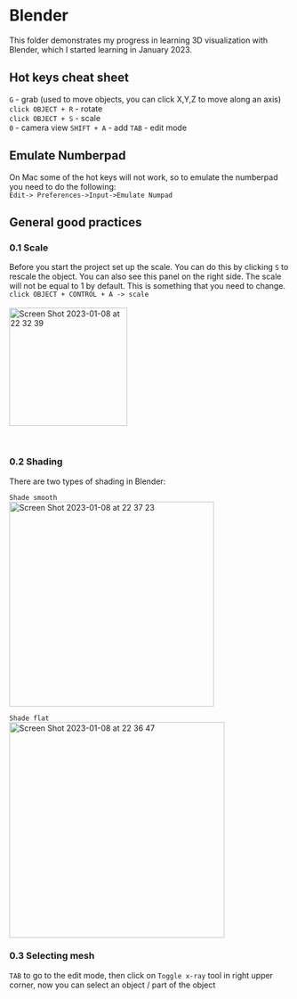 # Blender
This folder demonstrates my progress in learning 3D visualization with Blender, which I started learning in January 2023.



## Hot keys cheat sheet

```G``` - grab (used to move objects, you can click X,Y,Z to move along an axis)  <br />
```click OBJECT + R``` - rotate  <br />
```click OBJECT + S``` - scale  <br />
```0``` - camera view
```SHIFT + A``` - add
```TAB``` - edit mode


## Emulate Numberpad

On Mac some of the hot keys will not work, so to emulate the numberpad you need to do the following:  <br />
```Edit-> Preferences->Input->Emulate Numpad```


## General good practices

### 0.1 Scale
Before you start the project set up the scale.
You can do this by clicking ```S``` to rescale the object. You can also see this panel on the right side. 
The scale will not be equal to 1 by default. This is something that you need to change. <br />
```click OBJECT + CONTROL + A -> scale```<br />
<br />
<img width="212" alt="Screen Shot 2023-01-08 at 22 32 39" src="https://user-images.githubusercontent.com/79250896/211198798-8bd85d17-455b-418f-b134-b93610ed28ad.png">

<br />

### 0.2 Shading
There are two types of shading in Blender: 

```Shade smooth```<br />
<img width="368" alt="Screen Shot 2023-01-08 at 22 37 23" src="https://user-images.githubusercontent.com/79250896/211199021-c3d83346-a36f-45e8-aea1-72e2affb9b7e.png">


```Shade flat``` <br />
<img width="387" alt="Screen Shot 2023-01-08 at 22 36 47" src="https://user-images.githubusercontent.com/79250896/211198995-32712a40-5eac-4aa3-90d2-e512c6bc0eef.png">

### 0.3 Selecting mesh

```TAB``` to go to the edit mode, then click on ```Toggle x-ray``` tool in right upper corner, now you can select an object / part of the object
